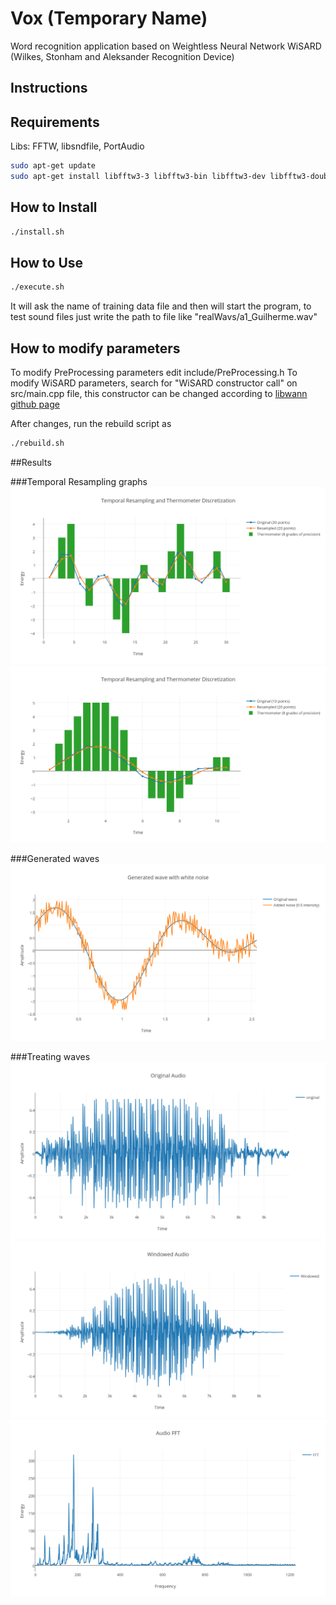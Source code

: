 # Vox (Temporary Name)

Word recognition application based on Weightless Neural Network WiSARD (Wilkes, Stonham and Aleksander Recognition Device)

## Instructions

## Requirements

Libs: FFTW, libsndfile, PortAudio
```bash
sudo apt-get update
sudo apt-get install libfftw3-3 libfftw3-bin libfftw3-dev libfftw3-double3 libfftw3-long3 libfftw3-quad3 libfftw3-single3 libsndfile1 libsndfile1-dev sndfile-tools libportaudio2
```

## How to Install

```bash
./install.sh
```

## How to Use

```bash
./execute.sh
```

It will ask the name of training data file and then will start the program, to test sound files just write the path to file like "realWavs/a1_Guilherme.wav"

## How to modify parameters

To modify PreProcessing parameters edit include/PreProcessing.h
To modify WiSARD parameters, search for "WiSARD constructor call" on src/main.cpp file, this constructor can be changed according to [libwann github page](https://github.com/firmino/libwann)

After changes, run the rebuild script as 

```bash
./rebuild.sh
```

##Results

###Temporal Resampling graphs
![Temporal Resampling and Thermometer downscale](https://github.com/FogoDev/voicer/blob/master/results/temporal%20resampling%20and%20thermometer%208%20downscale.png?raw=true)
![Temporal Resampling and Thermometer upscale](https://github.com/FogoDev/voicer/blob/master/results/temporal%20resampling%20and%20thermometer%208%20upscale.png?raw=true)

###Generated waves
![Generated wave with white noise](https://github.com/FogoDev/voicer/blob/master/results/genWAV%20with%20noise%20sample.png?raw=true)

###Treating waves
![Original audio](https://github.com/FogoDev/voicer/blob/master/results/pre%20processing/original%20wav.png?raw=true)
![Windowed audio](https://github.com/FogoDev/voicer/blob/master/results/pre%20processing/windowed.png?raw=true)
![Audio DFT](https://github.com/FogoDev/voicer/blob/master/results/pre%20processing/FFT.png?raw=true)

